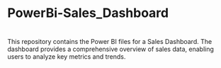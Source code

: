 # PowerBi-Sales_Dashboard
#
This repository contains the Power BI files for a Sales Dashboard. The dashboard provides a comprehensive overview of sales data, enabling users to analyze key metrics and trends.

